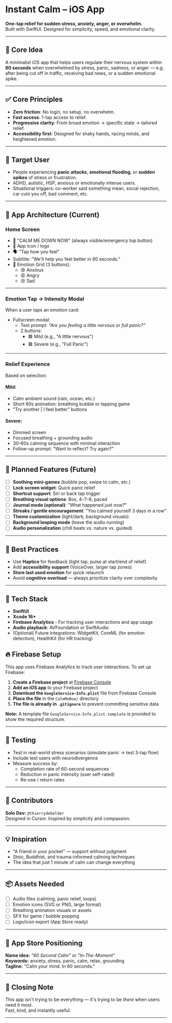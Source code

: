 # Instant Calm – iOS App

**One-tap relief for sudden stress, anxiety, anger, or overwhelm.**  
Built with SwiftUI. Designed for simplicity, speed, and emotional clarity.

---

## 🧠 Core Idea

A minimalist iOS app that helps users regulate their nervous system within **60 seconds** when overwhelmed by stress, panic, sadness, or anger — e.g. after being cut off in traffic, receiving bad news, or a sudden emotional spike.

---

## ✅ Core Principles

- **Zero friction**: No login, no setup, no overwhelm.
- **Fast access**: 1-tap access to relief.
- **Progressive clarity**: From broad emotion → specific state → tailored relief.
- **Accessibility first**: Designed for shaky hands, racing minds, and heightened emotion.

---

## 🎯 Target User

- People experiencing **panic attacks**, **emotional flooding**, or **sudden spikes** of stress or frustration.
- ADHD, autistic, HSP, anxious or emotionally intense users.
- Situational triggers: co-worker said something mean, social rejection, car cuts you off, bad comment, etc.

---

## 🧱 App Architecture (Current)

### Home Screen

- 🔘 "CALM ME DOWN NOW" (always visible/emergency top button)
- 🧘 App icon / logo
- 🗣️ "Tap how you feel"
- Subtitle: "We'll help you feel better in 60 seconds."
- 💠 Emotion Grid (3 buttons):
  - 😰 Anxious
  - 😡 Angry
  - 😢 Sad

---

### Emotion Tap → Intensity Modal

When a user taps an emotion card:

- Fullscreen modal:
  - Text prompt: _"Are you feeling a little nervous or full panic?"_
  - 2 buttons:
    - 🟦 Mild (e.g., "A little nervous")
    - 🟥 Severe (e.g., "Full Panic")

---

### Relief Experience

Based on selection:

#### Mild:

- Calm ambient sound (rain, ocean, etc.)
- Short 60s animation: breathing bubble or tapping game
- "Try another | I feel better" buttons

#### Severe:

- Dimmed screen
- Focused breathing + grounding audio
- 30–60s calming sequence with minimal interaction
- Follow-up prompt: "Want to reflect? Try again?"

---

## 🌱 Planned Features (Future)

- [ ] **Soothing mini-games** (bubble pop, swipe to calm, etc.)
- [ ] **Lock screen widget**: Quick panic relief
- [ ] **Shortcut support**: Siri or back tap trigger
- [ ] **Breathing visual options**: Box, 4–7–8, paced
- [ ] **Journal mode (optional)**: "What happened just now?"
- [ ] **Streaks / gentle encouragement**: "You calmed yourself 3 days in a row"
- [ ] **Theme customization** (light/dark, background visuals)
- [ ] **Background looping mode** (leave the audio running)
- [ ] **Audio personalization** (chill beats vs. nature vs. guided)

---

## 📱 Best Practices

- Use **Haptics** for feedback (light tap, pulse at start/end of relief)
- Add **accessibility support** (VoiceOver, larger tap zones)
- **Store last used emotion** for quick relaunch
- Avoid **cognitive overload** — always prioritize clarity over complexity

---

## 🧰 Tech Stack

- **SwiftUI**
- **Xcode 16+**
- **Firebase Analytics** - For tracking user interactions and app usage
- **Audio playback**: AVFoundation or SwiftAudio
- (Optional) Future integrations: WidgetKit, CoreML (for emotion detection), HealthKit (for HR tracking)

## 🔥 Firebase Setup

This app uses Firebase Analytics to track user interactions. To set up Firebase:

1. **Create a Firebase project** at [Firebase Console](https://console.firebase.google.com/)
2. **Add an iOS app** to your Firebase project
3. **Download the `GoogleService-Info.plist`** file from Firebase Console
4. **Place the file** in the `CalmMeNow/` directory
5. **The file is already in `.gitignore`** to prevent committing sensitive data

**Note:** A template file `GoogleService-Info.plist.template` is provided to show the required structure.

---

## 🧪 Testing

- Test in real-world stress scenarios (simulate panic → test 3-tap flow)
- Include test users with neurodivergence
- Measure success by:
  - Completion rate of 60-second sequences
  - Reduction in panic intensity (user self-rated)
  - Re-use / return rates

---

## 👥 Contributors

**Solo Dev:** `@thierrydebelder`  
Designed in Cursor. Inspired by simplicity and compassion.

---

## 💡 Inspiration

- "A friend in your pocket" — support without judgment
- Stoic, Buddhist, and trauma-informed calming techniques
- The idea that just 1 minute of calm can change everything

---

## 📦 Assets Needed

- [ ] Audio files (calming, panic relief, loops)
- [ ] Emotion icons (SVG or PNG, large format)
- [ ] Breathing animation visuals or assets
- [ ] SFX for game / bubble popping
- [ ] Logo/icon export (App Store ready)

---

## 📲 App Store Positioning

**Name idea:** _"60 Second Calm"_ or _"In-The-Moment"_  
**Keywords:** anxiety, stress, panic, calm, relax, grounding  
**Tagline:** "Calm your mind. In 60 seconds."

---

## 🧘 Closing Note

This app isn't trying to be everything — it's trying to be _there_ when users need it most.  
Fast, kind, and instantly useful.

---
